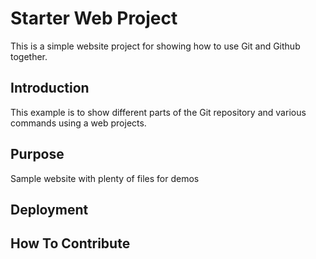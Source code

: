 # Starter Web Project

This is a simple website project for showing how to use Git and Github together.

## Introduction

This example is to show different parts of the Git repository and various commands using a web projects.

## Purpose

Sample website with plenty of files for demos

## Deployment

## How To Contribute